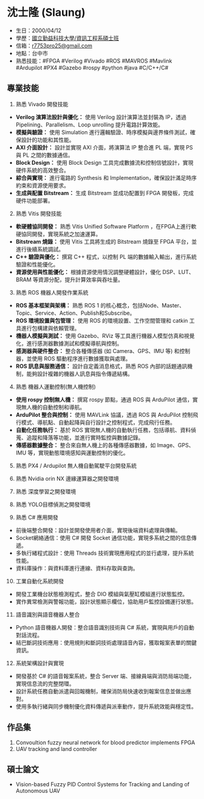 # 沈士隆 (Slaung)

- 生日：2000/04/12
- 學歷：[國立勤益科技大學/資訊工程系碩士班](https://csie.ncut.edu.tw/)
- 信箱：r7753pro25@gmail.com
- 地點：台中市
- 熟悉技能：#FPGA  #Verilog  #Vivado  #ROS  #MAVROS  #Mavlink  #Ardupilot  #PX4  #Gazebo  #rospy  #python  #java  #C/C++/C#

## 專業技能
1. 熟悉 Vivado 開發技能
- **Verilog 演算法設計與優化：** 使用 Verilog 設計演算法並封裝為 IP，透過Pipelining、Parallelism、Loop unrolling 提升電路計算效能。
- **模擬與驗證：** 使用 Simulation 進行邏輯驗證、時序模擬與邊界條件測試，確保設計的功能和其性能。
- **AXI 介面設計：** 設計並實現 AXI 介面，將演算法 IP 整合進 PL 端，實現 PS 與 PL 之間的數據通信。
- **Block Design：** 使用 Block Design 工具完成數據流和控制信號設計，實現硬件系統的高效整合。
- **綜合與實現：** 進行電路的 Synthesis 和 Implementation，確保設計滿足時序約束和資源使用要求。
- **生成與配置 Bitstream：** 生成 Bitstream 並成功配置到 FPGA 開發板，完成硬件功能部署。

2. 熟悉 Vitis 開發技能
- **軟硬體協同開發：** 熟悉 Vitis Unified Software Platform ，在FPGA上進行軟硬協同開發，實現系統之加速運算。
- **Bitstream 燒錄：** 使用 Vitis 工具將生成的 Bitstream 燒錄至 FPGA 平台，並進行後續系統調試。
- **C++ 驗證與優化：** 撰寫 C++ 程式，以控制 PL 端的數據輸入輸出，進行系統驗證和性能優化。
- **資源使用與性能優化：** 根據資源使用情況調整硬體設計，優化 DSP、LUT、BRAM 等資源分配，提升計算效率與吞吐量。

3. 熟悉 ROS 機器人開發作業系統
- **ROS 基本框架與架構：** 熟悉 ROS 1 的核心概念，包括Node、Master、Topic、Service、Action、Publish和Subscribe。
- **ROS 環境設置與包管理：** 使用 ROS 的環境設置、工作空間管理和 catkin 工具進行包構建與依賴管理。
- **機器人模擬與測試：** 使用 Gazebo、RViz 等工具進行機器人模型仿真和視覺化，進行感測器數據測試和模擬導航與控制。
- **感測器與硬件整合：** 整合各種傳感器 (如 Camera、GPS、IMU 等) 和控制器，並使用 ROS 驅動程序進行數據獲取與處理。
- **ROS 訊息與服務通信：** 設計自定義消息格式，熟悉 ROS 內部的話題通訊機制，能夠設計複雜的機器人訊息與指令傳遞結構。

4. 熟悉 機器人運動控制(無人機控制)
- **使用 rospy 控制無人機：** 撰寫 rospy 節點，通過 ROS 與 ArduPilot 通信，實現無人機的自動控制和導航。
- **ArduPilot 整合與控制：** 使用 MAVLink 協議，透過 ROS 與 ArduPilot 控制飛行模式、導航點、自動起降與自行設計之控制程式，完成飛行任務。
- **自動化任務執行：** 基於 ROS 實現無人機的自動執行任務，包括導航、資料偵蒐、追蹤和降落等功能，並進行實時監控與數據記錄。
- **傳感器數據整合：** 整合來自無人機上的各種傳感器數據，如 Image、GPS、IMU 等，實現動態環境感知與運動控制的優化。

5. 熟悉 PX4 / Ardupilot 無人機自動駕駛平台開發系統

6. 熟悉 Nvidia orin NX 邊緣運算器之開發環境

7. 熟悉 深度學習之開發環境

8. 熟悉 YOLO目標偵測之開發環境

9. 熟悉 C# 應用開發
- 前後端整合開發：設計並開發使用者介面，實現後端資料處理與傳輸。
- Socket網絡通信：使用 C# 開發 Socket 通信功能，實現多系統之間的信息傳遞。
- 多執行緒程式設計：使用 Threads 技術實現應用程式的並行處理，提升系統性能。
- 資料庫操作：與資料庫進行連線、資料存取與查詢。

10. 工業自動化系統開發
- 開發工業機台狀態檢測程式，整合 DIO 模組與氣壓缸模組進行狀態監控。
- 實作異常檢測與警報功能，設計狀態顯示欄位，協助用戶監控設備運行狀態。

11. 語音識別與語音機器人整合
- Python 語音機器人開發：整合語音識別技術與 C# 系統，實現與用戶的自動對話流程。
- 結巴斷詞技術應用：使用規則和斷詞技術處理語音內容，獲取報案表單的關鍵資訊。

12. 系統架構設計與實現
- 開發基於 C# 的語音報案系統，整合 Server 端、接線員端與消防局端功能，實現信息流的完整閉環。
- 設計系統任務自動派遣與回報機制，確保消防局快速收到報案信息並做出應對。
- 使用多執行緒與同步機制優化資料傳遞與派車動作，提升系統效能與穩定性。

## 作品集
1. Convoultion fuzzy neural network for blood predictor implements FPGA
2. UAV tracking and land controller

## 碩士論文
- Vision-based Fuzzy PID Control Systems for Tracking and Landing of Autonomous UAV
